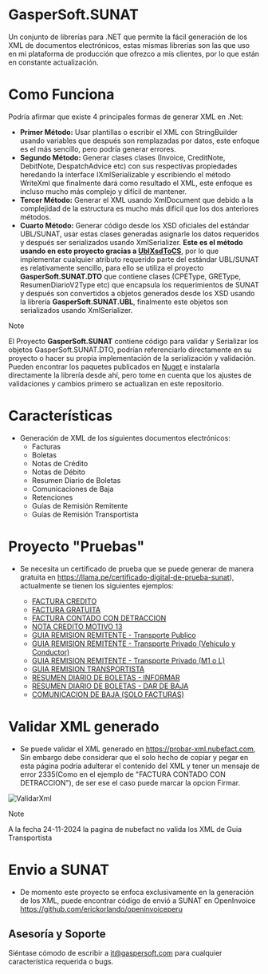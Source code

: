 # GasperSoft.SUNAT

Un conjunto de librerías para .NET que permite la fácil generación de los XML de documentos electrónicos, estas mismas librerías son las que uso en mi plataforma de producción que ofrezco a mis clientes, por lo que están en constante actualización.

# Como Funciona
Podría afirmar que existe 4 principales formas de generar XML en .Net: 
-	**Primer Método:** Usar plantillas o escribir el XML con StringBuilder usando variables que después son remplazadas por datos, este enfoque es el más sencillo, pero podría generar errores.
-	**Segundo Método:** Generar clases clases (Invoice, CreditNote, DebitNote, DespatchAdvice etc) con sus respectivas propiedades heredando la interface IXmlSerializable y escribiendo el método WriteXml que finalmente dará como resultado el XML, este enfoque es incluso mucho más complejo y difícil de mantener.
-	**Tercer Método:** Generar el XML usando XmlDocument que debido a la complejidad de la estructura es mucho más difícil que los dos anteriores métodos. 
-	**Cuarto Método:** Generar código desde los XSD oficiales del estándar UBL/SUNAT, usar estas clases generadas asignarle los datos requeridos y después ser serializados usando XmlSerializer. **Este es el método usando en este proyecto gracias a [UblXsdToCS]( https://github.com/LarrySoza/UblXsdToCS)**, por lo que implementar cualquier atributo requerido parte del estándar UBL/SUNAT es relativamente sencillo, para ello se utiliza el proyecto **GasperSoft.SUNAT.DTO** que contiene clases (CPEType, GREType, ResumenDiarioV2Type etc) que encapsula los requerimientos de SUNAT y después son convertidos a objetos generados desde los XSD usando la librería **GasperSoft.SUNAT.UBL**, finalmente este objetos son serializados usando XmlSerializer.

>[!NOTE] 
>El Proyecto **GasperSoft.SUNAT** contiene código para validar y Serializar los objetos GasperSoft.SUNAT.DTO, podrían referenciarlo directamente en su proyecto o hacer su propia implementación de la serialización y validación.
>Pueden encontrar los paquetes publicados en [Nuget]( https://www.nuget.org/packages/GasperSoft.SUNAT.UBL) e instalarla directamente la librería desde ahí, pero tome en cuenta que los ajustes de validaciones y cambios primero se actualizan en este repositorio.

# Características #
- Generación de XML de los siguientes documentos electrónicos:
  - Facturas
  - Boletas
  - Notas de Crédito
  - Notas de Débito
  - Resumen Diario de Boletas
  - Comunicaciones de Baja
  - Retenciones
  - Guías de Remisión Remitente
  - Guías de Remisión Transportista

# Proyecto "Pruebas"
- Se necesita un certificado de prueba que se puede generar de manera gratuita en https://llama.pe/certificado-digital-de-prueba-sunat), actualmente se tienen los siguientes ejemplos:

  - [FACTURA CREDITO](/Xml/20606433094-01-F001-1.xml)
  - [FACTURA GRATUITA](/Xml/20606433094-01-F001-2.xml)
  - [FACTURA CONTADO CON DETRACCION](/Xml/20606433094-01-F001-3.xml)
  - [NOTA CREDITO MOTIVO 13](/Xml/20606433094-07-F001-1.xml)
  - [GUIA REMISION REMITENTE - Transporte Publico](/Xml/20606433094-09-T001-1.xml)
  - [GUIA REMISION REMITENTE - Transporte Privado (Vehiculo y Conductor)](/Xml/20606433094-09-T001-2.xml)
  - [GUIA REMISION REMITENTE - Transporte Privado (M1 o L)](/Xml/20606433094-09-T001-3.xml)
  - [GUIA REMISION TRANSPORTISTA](/Xml/20606433094-31-V001-1.xml)
  - [RESUMEN DIARIO DE BOLETAS - INFORMAR](/Xml/20606433094-RC-20241125-1.xml)
  - [RESUMEN DIARIO DE BOLETAS - DAR DE BAJA](/Xml/20606433094-RC-20241125-2.xml)
  - [COMUNICACION DE BAJA (SOLO FACTURAS)](/Xml/20606433094-RA-20241125-1)

# Validar XML generado
- Se puede validar el XML generado en https://probar-xml.nubefact.com, Sin embargo debe considerar que el solo hecho de copiar y pegar en esta página podría adulterar el contenido del XML y tener un mensaje de error 2335(Como en el ejemplo de "FACTURA CONTADO CON DETRACCION"), de ser ese el caso puede marcar la opcion Firmar.

![ValidarXml](https://github.com/user-attachments/assets/7f9edb32-7c83-4c02-9c8f-f47972ed8a49)

>[!NOTE] 
>A la fecha 24-11-2024 la pagina de nubefact no valida los XML de Guia Transportista

# Envio a SUNAT
- De momento este proyecto se enfoca exclusivamente en la generación de los XML, puede encontrar código de envió a SUNAT en OpenInvoice https://github.com/erickorlando/openinvoiceperu

## Asesoría y Soporte ##

Siéntase cómodo de escribir a it@gaspersoft.com para cualquier característica requerida o bugs.
